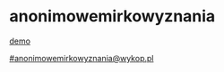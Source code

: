 # anonimowemirkowyznania
[demo](mirkowyznania.eu)

[#anonimowemirkowyznania@wykop.pl](www.wykop.pl/tag/anonimowemirkowyznania)
